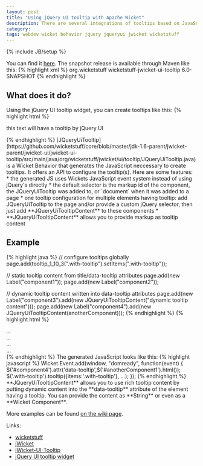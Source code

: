 ```yaml
---
layout: post
title: "Using jQuery UI tooltip with Apache Wicket"
description: There are several integrations of tooltips based on JavaScript libraries in the wicketstuff sub project jWicket. I contributed jWicket-UI-Tooltip to it, an integration of the jQuery UI tooltip widget.
category: 
tags: webdev wicket behavior jquery jqueryui jwicket wicketstuff
---
```

{% include JB/setup %}

You can find it [here](https://github.com/wicketstuff/core/wiki/jWicket-UI-Tooltip). The snapshot release is available through Maven like this:
{% highlight xml %}
<dependency>
  <groupId>org.wicketstuff</groupId>
  <artifactId>wicketstuff-jwicket-ui-tooltip</artifactId>
  <version>6.0-SNAPSHOT</version>
</dependency>
{% endhighlight %}

## What does it do?
Using the jQuery UI tooltip widget, you can create tooltips like this:
{% highlight html %}
<p id="component" title="tooltip content">
  this text will have a tooltip by jQuery UI
</p>
<script>
  $(document).ready(function() {
    $('#component').tooltip({position:{my:'center bottom-20',at:'center top'}});
  });
</script>
{% endhighlight %}
[JQueryUiTooltip](https://github.com/wicketstuff/core/blob/master/jdk-1.6-parent/jwicket-parent/jwicket-ui/jwicket-ui-tooltip/src/main/java/org/wicketstuff/jwicket/ui/tooltip/JQueryUiTooltip.java) is a Wicket Behavior that generates the JavaScript neccessary to create tooltips. It offers an API to configure the tooltip(s). Here are some features:
* the generated JS uses Wickets JavaScript event system instead of using jQuery's directly
* the default selector is the markup id of the component, the JQueryUiTooltip was added to, or `document` when it was added to a page
* one tooltip configuration for multiple elements having tooltip: add JQueryUiTooltip to the page and/or provide a custom jQuery selector, then just add **JQueryUiTooltipContent** to these components
* **JQueryUiTooltipContent** allows you to provide markup as tooltip content

## Example
{% highlight java %}
// configure tooltips globally
page.add(tooltip_1_10_3(".with-tooltip").setItems(".with-tooltip"));

// static tooltip content from title/data-tooltip attributes
page.add(new Label("component1"));
page.add(new Label("component2"));

// dynamic tooltip content written into data-tooltip attributes
page.add(new Label("component3").add(new JQueryUiTooltipContent("dynamic tooltip content")));
page.add(new Label("component4").add(new JQueryUiTooltipContent(anotherComponent)));
{% endhighlight %}
{% highlight html %}
<div wicket:id="component1" class="with-tooltip" title="tooltip content">...</div>
<div wicket:id="component2" class="with-tooltip" data-tooltip="<strong>tooltip content</strong>">...</div>
<div wicket:id="component3" class="with-tooltip">...</div>
<div wicket:id="component4" class="with-tooltip">...</div>
{% endhighlight %}
The generated JavaScript looks like this:
{% highlight javascript %}
Wicket.Event.add(window, "domready", function(event) {
  $('#component4').attr('data-tooltip',$('#anotherComponent1').html());
  $('.with-tooltip').tooltip({items:'.with-tooltip'}, ...);
});
{% endhighlight %}
**JQueryUiTooltipContent** allows you to use rich tooltip content by putting dynamic content into the **data-tooltip** attribute of the element having a tooltip. You can provide the content as **String** or even as a **Wicket Component**.

More examples can be found [on the wiki page](https://github.com/wicketstuff/core/wiki/jWicket-UI-Tooltip#usage).

Links:
* [wicketstuff](http://wicketstuff.org)
* [jWicket](https://github.com/wicketstuff/core/tree/master/jdk-1.6-parent/jwicket-parent/jwicket-tooltip)
* [jWicket-UI-Tooltip](https://github.com/wicketstuff/core/wiki/jWicket-UI-Tooltip)
* [jQuery UI tooltip widget](http://api.jqueryui.com/tooltip/)
